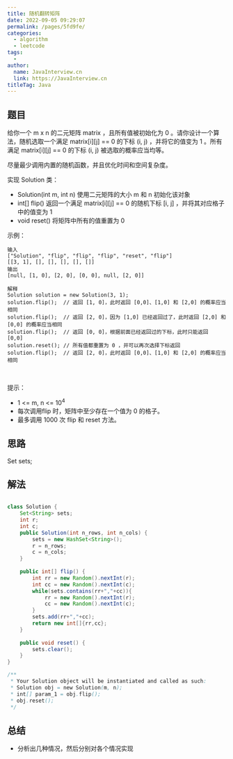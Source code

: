```yaml
---
title: 随机翻转矩阵
date: 2022-09-05 09:29:07
permalink: /pages/5fd9fe/
categories:
  - algorithm
  - leetcode
tags:
  - 
author: 
  name: JavaInterview.cn
  link: https://JavaInterview.cn
titleTag: Java
---
```


## 题目

给你一个 m x n 的二元矩阵 matrix ，且所有值被初始化为 0 。请你设计一个算法，随机选取一个满足 matrix[i][j] == 0 的下标 (i, j) ，并将它的值变为 1 。所有满足 matrix[i][j] == 0 的下标 (i, j) 被选取的概率应当均等。

尽量最少调用内置的随机函数，并且优化时间和空间复杂度。

实现 Solution 类：

- Solution(int m, int n) 使用二元矩阵的大小 m 和 n 初始化该对象
- int[] flip() 返回一个满足 matrix[i][j] == 0 的随机下标 [i, j] ，并将其对应格子中的值变为 1
- void reset() 将矩阵中所有的值重置为 0

示例：

    输入
    ["Solution", "flip", "flip", "flip", "reset", "flip"]
    [[3, 1], [], [], [], [], []]
    输出
    [null, [1, 0], [2, 0], [0, 0], null, [2, 0]]
    
    解释
    Solution solution = new Solution(3, 1);
    solution.flip();  // 返回 [1, 0]，此时返回 [0,0]、[1,0] 和 [2,0] 的概率应当相同
    solution.flip();  // 返回 [2, 0]，因为 [1,0] 已经返回过了，此时返回 [2,0] 和 [0,0] 的概率应当相同
    solution.flip();  // 返回 [0, 0]，根据前面已经返回过的下标，此时只能返回 [0,0]
    solution.reset(); // 所有值都重置为 0 ，并可以再次选择下标返回
    solution.flip();  // 返回 [2, 0]，此时返回 [0,0]、[1,0] 和 [2,0] 的概率应当相同
 

提示：

- 1 <= m, n <= 10<sup>4</sup>
- 每次调用flip 时，矩阵中至少存在一个值为 0 的格子。
- 最多调用 1000 次 flip 和 reset 方法。



## 思路

Set<String> sets;

## 解法
```java

class Solution {
    Set<String> sets;
    int r;
    int c;
    public Solution(int n_rows, int n_cols) {
        sets = new HashSet<String>();
        r = n_rows;
        c = n_cols;
    }
    
    public int[] flip() {
        int rr = new Random().nextInt(r);
        int cc = new Random().nextInt(c);
        while(sets.contains(rr+","+cc)){
            rr = new Random().nextInt(r);
            cc = new Random().nextInt(c);
        }
        sets.add(rr+","+cc);
        return new int[]{rr,cc};
    }
    
    public void reset() {
        sets.clear();
    }
}

/**
 * Your Solution object will be instantiated and called as such:
 * Solution obj = new Solution(m, n);
 * int[] param_1 = obj.flip();
 * obj.reset();
 */
```

## 总结

- 分析出几种情况，然后分别对各个情况实现 
